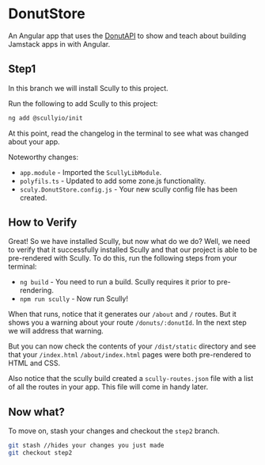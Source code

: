 # DonutStore

An Angular app that uses the [DonutAPI](git@github.com:aaronfrost/DonutAPI.git) to show and teach about
building Jamstack apps in with Angular.

## Step1

In this branch we will install Scully to this project.

Run the following to add Scully to this project:

```bash
ng add @scullyio/init
```

At this point, read the changelog in the terminal to see what was changed about your app.

Noteworthy changes:

-   `app.module` - Imported the `ScullyLibModule`.
-   `polyfils.ts` - Updated to add some zone.js functionality.
-   `sculy.DonutStore.config.js` - Your new scully config file has been created.

## How to Verify

Great! So we have installed Scully, but now what do we do? Well, we need to verify that it successfully
installed Scully and that our project is able to be pre-rendered with Scully. To do this, run the
following steps from your terminal:

-   `ng build` - You need to run a build. Scully requires it prior to pre-rendering.
-   `npm run scully` - Now run Scully!

When that runs, notice that it generates our `/about` and `/` routes. But it shows you a warning
about your route `/donuts/:donutId`. In the next step we will address that warning.

But you can now check the contents of your `/dist/static` directory and see that your `/index.html`
`/about/index.html` pages were both pre-rendered to HTML and CSS.

Also notice that the scully build created a `scully-routes.json` file with a list of all the routes in
your app. This file will come in handy later.

## Now what?

To move on, stash your changes and checkout the `step2` branch.

```bash
git stash //hides your changes you just made
git checkout step2
```
